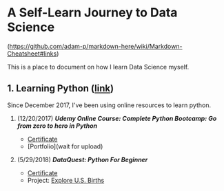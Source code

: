 # A Self-Learn Journey to Data Science
(https://github.com/adam-p/markdown-here/wiki/Markdown-Cheatsheet#links)

This is a place to document on how I learn Data Science myself.

## 1. Learning Python ([link](https://github.com/KarenJF/DataScience/tree/master/Learn_Python))
Since December 2017, I've been using online resources to learn python. 
1. (12/20/2017) **_Udemy Online Course: Complete Python Bootcamp: Go from zero to hero in Python_**
    - [Certificate](https://www.udemy.com/certificate/UC-5EIRXTI7/)
    - [Portfolio](wait for upload)
    
2. (5/29/2018) **_DataQuest: Python For Beginner_**
    - [Certificate](https://github.com/KarenJF/DataScience/blob/master/Learn_Python/Jiaqi_Fang_Python_Beginner_DataQuest.pdf)
    - Project: [Explore U.S. Births](https://github.com/KarenJF/DataScience/blob/master/Learn_Python/Explore_US_Births.ipynb)
